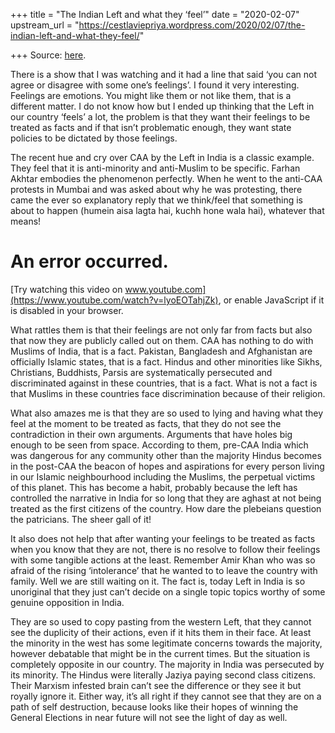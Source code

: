 +++
title = "The Indian Left and what they ‘feel’"
date = "2020-02-07"
upstream_url = "https://cestlaviepriya.wordpress.com/2020/02/07/the-indian-left-and-what-they-feel/"

+++
Source: [here](https://cestlaviepriya.wordpress.com/2020/02/07/the-indian-left-and-what-they-feel/).

There is a show that I was watching and it had a line that said ‘you can
not agree or disagree with some one’s feelings’. I found it very
interesting. Feelings are emotions. You might like them or not like
them, that is a different matter. I do not know how but I ended up
thinking that the Left in our country ‘feels’ a lot, the problem is that
they want their feelings to be treated as facts and if that isn’t
problematic enough, they want state policies to be dictated by those
feelings.

The recent hue and cry over CAA by the Left in India is a classic
example. They feel that it is anti-minority and anti-Muslim to be
specific. Farhan Akhtar embodies the phenomenon perfectly. When he went
to the anti-CAA protests in Mumbai and was asked about why he was
protesting, there came the ever so explanatory reply that we think/feel
that something is about to happen (humein aisa lagta hai, kuchh hone
wala hai), whatever that means!

# An error occurred.

[Try watching this video on
www.youtube.com](https://www.youtube.com/watch?v=lyoEOTahjZk), or enable
JavaScript if it is disabled in your browser.

What rattles them is that their feelings are not only far from facts but
also that now they are publicly called out on them. CAA has nothing to
do with Muslims of India, that is a fact. Pakistan, Bangladesh and
Afghanistan are officially Islamic states, that is a fact. Hindus and
other minorities like Sikhs, Christians, Buddhists, Parsis are
systematically persecuted and discriminated against in these countries,
that is a fact. What is not a fact is that Muslims in these countries
face discrimination because of their religion.

What also amazes me is that they are so used to lying and having what
they feel at the moment to be treated as facts, that they do not see the
contradiction in their own arguments. Arguments that have holes big
enough to be seen from space. According to them, pre-CAA India which was
dangerous for any community other than the majority Hindus becomes in
the post-CAA the beacon of hopes and aspirations for every person living
in our Islamic neighbourhood including the Muslims, the perpetual
victims of this planet. This has become a habit, probably because the
left has controlled the narrative in India for so long that they are
aghast at not being treated as the first citizens of the country. How
dare the plebeians question the patricians. The sheer gall of it!

It also does not help that after wanting your feelings to be treated as
facts when you know that they are not, there is no resolve to follow
their feelings with some tangible actions at the least. Remember Amir
Khan who was so afraid of the rising ‘intolerance’ that he wanted to to
leave the country with family. Well we are still waiting on it. The fact
is, today Left in India is so unoriginal that they just can’t decide on
a single topic topics worthy of some genuine opposition in India.

They are so used to copy pasting from the western Left, that they cannot
see the duplicity of their actions, even if it hits them in their face.
At least the minority in the west has some legitimate concerns towards
the majority, however debatable that might be in the current times. But
the situation is completely opposite in our country. The majority in
India was persecuted by its minority. The Hindus were literally Jaziya
paying second class citizens. Their Marxism infested brain can’t see the
difference or they see it but royally ignore it. Either way, it’s all
right if they cannot see that they are on a path of self destruction,
because looks like their hopes of winning the General Elections in near
future will not see the light of day as well.

